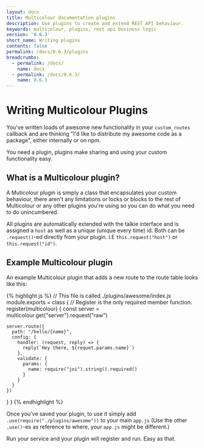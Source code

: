 ```yaml
---
layout: docs
title: Multicolour documentation plugins
description: Use plugins to create and extend REST API behaviour.
keywords: multicolour, plugins, rest api business logic
version: '0.6.3'
short_name: Writing plugins
contents: false
permalink: /docs/0.6.3/plugins
breadcrumbs:
  - permalink: /docs/
    name: docs
  - permalink: /docs/0.6.3/
    name: 0.6.3
---
```


# Writing Multicolour Plugins

You've written loads of awesome new functionality in your `custom_routes` callback and are thinking "I'd like to distribute my awesome code as a package", either internally or on npm.

You need a plugin, plugins make sharing and using your custom functionality easy.

## What is a Multicolour plugin?

A Muticolour plugin is simply a class that encapsulates your custom behaviour, there aren't any limitations or locks or blocks to the rest of Multicolour or any other plugins you're using so you can do what you need to do unincumbered.

All plugins are automatically extended with the talkie interface and is assigned a `host` as well as a unique (unique every time) id. Both can be `.request()`-ed directly from your plugin. I.E `this.request("host")` or `this.request("id")`.

## Example Multicolour plugin

An example Multicolour plugin that adds a new route to the route table looks like this:

{% highlight js %}
// This file is called ./plugins/awesome/index.js
module.exports = class {
  // Register is the only required member function.
  register(multicolour) {
    const server = multicolour.get("server").request("raw")

    server.route({
      path: "/hello/{name}",
      config: {
        handler: (request, reply) => {
          reply(`Hey there, ${requet.params.name}`)
        },
        validate: {
          params: {
            name: require("joi").string().required()
          }
        }
      }
    })
  }
}
{% endhighlight %}

Once you've saved your plugin, to use it simply add `.use(require("./plugins/awesome"))` to your main `app.js` (Use the other `.use()`-es as reference to where, your `app.js` might be different.)

Run your service and your plugin will register and run. Easy as that.
